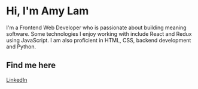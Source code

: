 # Hi, I'm Amy Lam 

I'm a Frontend Web Developer who is passionate about building meaning software. Some technologies I enjoy working with include React and Redux using JavaScript. I am also proficient in HTML, CSS, backend development and Python.

## Find me here
<a href='https://www.linkedin.com/in/someilam/'>LinkedIn</a>
